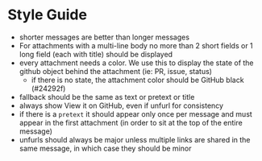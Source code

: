 # Style Guide

- shorter messages are better than longer messages
- For attachments with a multi-line body no more than 2 short fields or 1 long field (each with title) should be displayed
- every attachment needs a color. We use this to display the state of the github object behind the attachment (ie: PR, issue, status)
  - if there is no state, the attachment color should be GitHub black (#24292f)
- fallback should be the same as text or pretext or title
- always show View it on GitHub, even if unfurl for consistency
- if there is a `pretext` it should appear only once per message and must appear in the first attachment (in order to sit at the top of the entire message)
- unfurls should always be major unless multiple links are shared in the same message, in which case they should be minor
